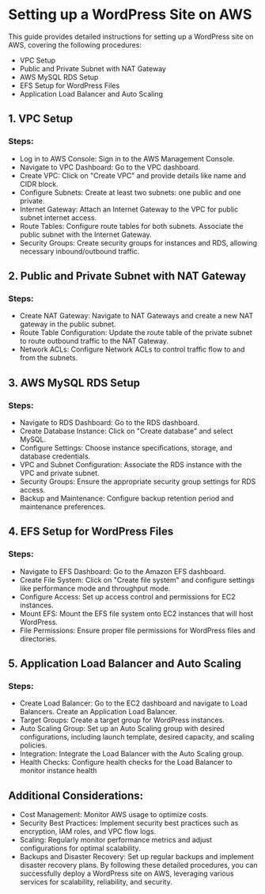 
# Setting up a WordPress Site on AWS
This guide provides detailed instructions for setting up a WordPress site on AWS, covering the following procedures:

- VPC Setup
- Public and Private Subnet with NAT Gateway
- AWS MySQL RDS Setup
- EFS Setup for WordPress Files
- Application Load Balancer and Auto Scaling
## 1. VPC Setup
### Steps:
- Log in to AWS Console: Sign in to the AWS Management Console.
- Navigate to VPC Dashboard: Go to the VPC dashboard.
- Create VPC: Click on "Create VPC" and provide details like name and CIDR block.
- Configure Subnets: Create at least two subnets: one public and one private.
- Internet Gateway: Attach an Internet Gateway to the VPC for public subnet internet access.
- Route Tables: Configure route tables for both subnets. Associate the public subnet with the Internet Gateway.
- Security Groups: Create security groups for instances and RDS, allowing necessary inbound/outbound traffic.
## 2. Public and Private Subnet with NAT Gateway
### Steps:
- Create NAT Gateway: Navigate to NAT Gateways and create a new NAT gateway in the public subnet.
- Route Table Configuration: Update the route table of the private subnet to route outbound traffic to the NAT Gateway.
- Network ACLs: Configure Network ACLs to control traffic flow to and from the subnets.
## 3. AWS MySQL RDS Setup
### Steps:
- Navigate to RDS Dashboard: Go to the RDS dashboard.
- Create Database Instance: Click on "Create database" and select MySQL.
- Configure Settings: Choose instance specifications, storage, and database credentials.
- VPC and Subnet Configuration: Associate the RDS instance with the VPC and private subnet.
- Security Groups: Ensure the appropriate security group settings for RDS access.
- Backup and Maintenance: Configure backup retention period and maintenance preferences.
## 4. EFS Setup for WordPress Files
### Steps:
- Navigate to EFS Dashboard: Go to the Amazon EFS dashboard.
- Create File System: Click on "Create file system" and configure settings like performance mode and throughput mode.
- Configure Access: Set up access control and permissions for EC2 instances.
- Mount EFS: Mount the EFS file system onto EC2 instances that will host WordPress.
- File Permissions: Ensure proper file permissions for WordPress files and directories.
## 5. Application Load Balancer and Auto Scaling
### Steps:
- Create Load Balancer: Go to the EC2 dashboard and navigate to Load Balancers. Create an Application Load Balancer.
- Target Groups: Create a target group for WordPress instances.
- Auto Scaling Group: Set up an Auto Scaling group with desired configurations, including launch template, desired capacity, and scaling policies.
- Integration: Integrate the Load Balancer with the Auto Scaling group.
- Health Checks: Configure health checks for the Load Balancer to monitor instance health
## Additional Considerations:
- Cost Management: Monitor AWS usage to optimize costs.
- Security Best Practices: Implement security best practices such as encryption, IAM roles, and VPC flow logs.
- Scaling: Regularly monitor performance metrics and adjust configurations for optimal scalability.
- Backups and Disaster Recovery: Set up regular backups and implement disaster recovery plans.
By following these detailed procedures, you can successfully deploy a WordPress site on AWS, leveraging various services for scalability, reliability, and security.
